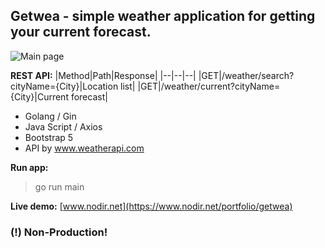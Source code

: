 ## Getwea  -  simple weather application for getting your current forecast.
![Main page](https://www.nodir.net/files/images/Getwea.png)

**REST API:**
|Method|Path|Response|
|--|--|--|
|GET|/weather/search?cityName={City}|Location list|
|GET|/weather/current?cityName={City}|Current forecast|

- Golang / Gin
- Java Script / Axios
- Bootstrap 5
- API by www.weatherapi.com

**Run app:**

> go run main


**Live demo:** [www.nodir.net](https://www.nodir.net/portfolio/getwea)

### (!) Non-Production!
